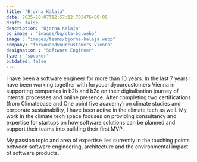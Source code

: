```yaml
---
title: "Bjorna Kalaja"
date: 2025-10-07T12:57:12.703476+00:00
draft: false
description: "Bjorna Kalaja"
bg_image : "images/bg/cta-bg.webp"
image : "images/teams/bjorna-kalaja.webp"
company: "foryouandyourcustomers Vienna"
designation : "Software Engineer"
type : "speaker"
outdated: false
---
```


I have been a software engineer for more than 10 years. In the last 7 years I have been working together with foryouandyourcustomers Vienna in supporting companies in b2b and b2c on their digitalisation journey of internal processes and online presence.
After completing two certifications (from Climatebase and One point five academy) on climate studies and corporate sustainability, I have been active in the climate tech as well. My work in the climate tech space focuses on providing consultancy and expertise for startups on how software solutions can be planned and support their teams into building their first MVP.

My passion topic and area of expertise lies currently in the touching points between software engineering, architecture and the environmental impact of software products.

